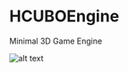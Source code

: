 # HCUBOEngine
Minimal 3D Game Engine

![alt text](https://github.com/Gabriele91/HCUBOEngine/blob/DLL_Test_Devel/readme_assets/HCube.png?raw=true)
